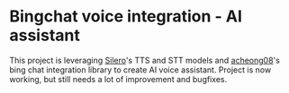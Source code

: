 # Bingchat voice integration - AI assistant
This project is leveraging [Silero](https://github.com/snakers4/silero-models)'s TTS and STT models and [acheong08](https://github.com/acheong08/EdgeGPT)'s bing chat integration library to create AI voice assistant. Project is now working, but still needs a lot of improvement and bugfixes.
